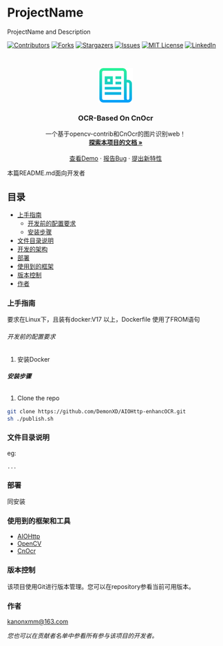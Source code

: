

# ProjectName

ProjectName and Description

<!-- PROJECT SHIELDS -->

[![Contributors][contributors-shield]][contributors-url]
[![Forks][forks-shield]][forks-url]
[![Stargazers][stars-shield]][stars-url]
[![Issues][issues-shield]][issues-url]
[![MIT License][license-shield]][license-url]
[![LinkedIn][linkedin-shield]][linkedin-url]

<!-- PROJECT LOGO -->
<br />

<p align="center">
  <a href="https://github.com/DemonXD/AIOHttp-enhancOCR/">
    <img src="icon/logo.png" alt="Logo" width="80" height="80">
  </a>

  <h3 align="center">OCR-Based On CnOcr</h3>
  <p align="center">
    一个基于opencv-contrib和CnOcr的图片识别web！
    <br />
    <a href="https://github.com/DemonXD/AIOHttp-enhancOCR"><strong>探索本项目的文档 »</strong></a>
    <br />
    <br />
    <a href="https://github.com/DemonXD/AIOHttp-enhancOCR">查看Demo</a>
    ·
    <a href="https://github.com/DemonXD/AIOHttp-enhancOCR/issues">报告Bug</a>
    ·
    <a href="https://github.com/DemonXD/AIOHttp-enhancOCR/issues">提出新特性</a>
  </p>

</p>


 本篇README.md面向开发者
 
## 目录

- [上手指南](#上手指南)
  - [开发前的配置要求](#开发前的配置要求)
  - [安装步骤](#安装步骤)
- [文件目录说明](#文件目录说明)
- [开发的架构](#开发的架构)
- [部署](#部署)
- [使用到的框架](#使用到的框架)
- [版本控制](#版本控制)
- [作者](#作者)


### 上手指南

要求在Linux下，且装有docker:V17 以上，Dockerfile 使用了FROM语句

###### 开发前的配置要求

1. 安装Docker

###### **安装步骤**

1. Clone the repo

```sh
git clone https://github.com/DemonXD/AIOHttp-enhancOCR.git
sh ./publish.sh
```

### 文件目录说明
eg:

```
...
```

### 部署

同安装

### 使用到的框架和工具

- [AIOHttp](https://docs.aiohttp.org/en/stable/)
- [OpenCV](https://docs.opencv.org/master/d6/d00/tutorial_py_root.html)
- [CnOcr](https://github.com/breezedeus/cnocr)



### 版本控制

该项目使用Git进行版本管理。您可以在repository参看当前可用版本。

### 作者

kanonxmm@163.com

 *您也可以在贡献者名单中参看所有参与该项目的开发者。*



<!-- links -->
[contributors-shield]: https://img.shields.io/github/contributors/DemonXD/AIOHttp-enhancOCR.svg?style=flat-square
[contributors-url]: https://github.com/DemonXD/AIOHttp-enhancOCR/graphs/contributors
[forks-shield]: https://img.shields.io/github/forks/DemonXD/AIOHttp-enhancOCR.svg?style=flat-square
[forks-url]: https://github.com/DemonXD/AIOHttp-enhancOCR/network/members
[stars-shield]: https://img.shields.io/github/stars/DemonXD/AIOHttp-enhancOCR.svg?style=flat-square
[stars-url]: https://github.com/DemonXD/AIOHttp-enhancOCR/stargazers
[issues-shield]: https://img.shields.io/github/issues/DemonXD/AIOHttp-enhancOCR.svg?style=flat-square
[issues-url]: https://img.shields.io/github/issues/DemonXD/AIOHttp-enhancOCR.svg
[license-shield]: https://img.shields.io/github/license/DemonXD/AIOHttp-enhancOCR.svg?style=flat-square
[license-url]: https://github.com/DemonXD/AIOHttp-enhancOCR/blob/master/LICENSE.txt
[linkedin-shield]: https://img.shields.io/badge/-LinkedIn-black.svg?style=flat-square&logo=linkedin&colorB=555
[linkedin-url]: https://linkedin.com/in/DemonXD




